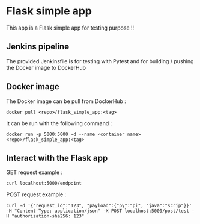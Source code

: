 # Flask simple app

This app is a Flask simple app for testing purpose !!

## Jenkins pipeline
The provided Jenkinsfile is for testing with Pytest and for building / pushing the Docker image to DockerHub

## Docker image
The Docker image can be pull from DockerHub :
```
docker pull <repo>/flask_simple_app:<tag>
```
It can be run with the following command :
```
docker run -p 5000:5000 -d --name <container name> <repo>/flask_simple_app:<tag>
```

## Interact with the Flask app
GET request example :
```
curl localhost:5000/endpoint
```
POST request example :
```
curl -d '{"request_id":"123", "payload":{"py":"pi", "java":"scrip"}}' -H "Content-Type: application/json" -X POST localhost:5000/post/test -H "authorization-sha256: 123"
```
